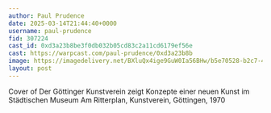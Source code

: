 ```yaml
---
author: Paul Prudence
date: 2025-03-14T21:44:40+0000
username: paul-prudence
fid: 307224
cast_id: 0xd3a23b8be3f0db032b05cd83c2a11cd6179ef56e
cast: https://warpcast.com/paul-prudence/0xd3a23b8b
image: https://imagedelivery.net/BXluQx4ige9GuW0Ia56BHw/b5e70528-b2c7-4ed5-6d82-9b103ce24200/original
layout: post
---
```

Cover of Der Göttinger Kunstverein zeigt Konzepte einer neuen Kunst im Städtischen Museum Am Ritterplan, Kunstverein, Göttingen, 1970  

<img src='https://imagedelivery.net/BXluQx4ige9GuW0Ia56BHw/b5e70528-b2c7-4ed5-6d82-9b103ce24200/original' alt='' referrerpolicy='no-referrer'/>